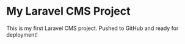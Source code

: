 # My Laravel CMS Project

This is my first Laravel CMS project. Pushed to GitHub and ready for deployment!
